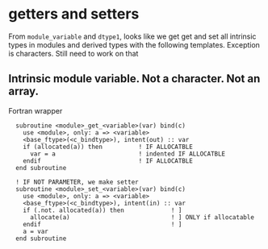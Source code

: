 # getters and setters

From `module_variable` and `dtype1`, looks like we get get and set all intrinsic types in modules and derived types with the following templates. Exception is characters. Still need to work on that

## Intrinsic module variable. Not a character. Not an array.

Fortran wrapper
```
  subroutine <module>_get_<variable>(var) bind(c)
    use <module>, only: a => <variable>
    <base_ftype>(<c_bindtype>), intent(out) :: var
    if (allocated(a)) then          ! IF ALLOCATBLE
      var = a                       ! indented IF ALLOCATBLE
    endif                           ! IF ALLOCATBLE
  end subroutine

  ! IF NOT PARAMETER, we make setter
  subroutine <module>_set_<variable>(var) bind(c)
    use <module>, only: a => <variable>
    <base_ftype>(<c_bindtype>), intent(in) :: var
    if (.not. allocated(a)) then             ! ]
      allocate(a)                            ! ] ONLY if allocatable
    endif                                    ! ]
    a = var
  end subroutine
```

##